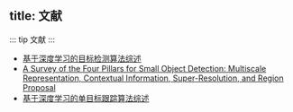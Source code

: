 title: 文献
---

::: tip
文献
:::


- [基于深度学习的目标检测算法综述](10.19678/j.issn.1000-3428.0062725)
- [A Survey of the Four Pillars for Small Object Detection: Multiscale Representation, Contextual Information, Super-Resolution, and Region Proposal](https://ieeexplore.ieee.org/document/9143165/authors#authors)
- [基于深度学习的单目标跟踪算法综述](http://www.cnki.com.cn/Article/CJFDTotal-XTYY202205003.htm)

